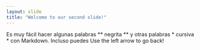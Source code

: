 ```yaml
---
layout: slide
title: "Welcome to our second slide!"
---
```

Es muy fácil hacer algunas palabras ** negrita ** y otras palabras * cursiva * con Markdown. Incluso puedes 
Use the left arrow to go back!
